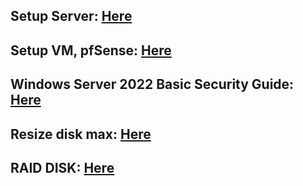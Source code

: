 ## Setup Server: [Here](https://docs.google.com/document/d/1TXPPCRgMWbaQ2aAsN71_E9W9FhJT16uEpoJbxDaD_QA/edit?usp=sharing)
## Setup VM, pfSense: [Here](https://docs.google.com/document/d/1ySbDRP82tVZfg5fTPIaNplSiK5eMBNnIJZUsTQghTYA/edit?usp=sharing)
## Windows Server 2022 Basic Security Guide: [Here](https://github.com/nguyenduyphongpc/Configure_Server/blob/master/Windows%20Server%202022%20Basic%20Security%20Guide.markdown)
## Resize disk max: [Here](https://github.com/nguyenduyphongpc/Configure_Server/blob/master/resize_disk_max.markdown)
## RAID DISK: [Here](https://github.com/nguyenduyphongpc/Configure_Server/blob/master/Configure_RAID_Disk.markdown)

